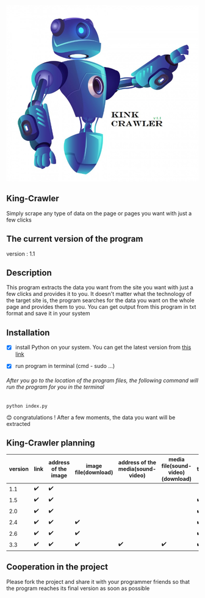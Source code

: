 ![This is an image](https://github.com/meerajParsa/King-Crawler/blob/main/banner.jpg)

## King-Crawler
Simply scrape any type of data on the page or pages you want with just a few clicks

## The current version of the program
version : 1.1

## Description
This program extracts the data you want from the site you want with just a few clicks and provides it to you. It doesn't matter what the technology of the target site is, the program searches for the data you want on the whole page and provides them to you. You can get output from this program in txt format and save it in your system

## Installation
- [x] install Python on your system. You can get the latest version from <a href="https://www.python.org/downloads/">this link</a>

- [x] run program in terminal (cmd - sudo ...)

###### After you go to the location of the program files, the following command will run the program for you in the terminal

```
python index.py
```

:blush: congratulations ! After a few moments, the data you want will be extracted

## King-Crawler planning

| version     | link | address of the image | image file(download) | address of the media(sound-video) | media file(sound-video)(download) | text | tag content | Internal pages |
| ---     | --- | --- | --- | --- | --- | --- | --- | --- |
| 1.1     | :heavy_check_mark: | :heavy_check_mark: |  |  |  |  |  |  |
| 1.5     | :heavy_check_mark: | :heavy_check_mark: |  |  |  | :heavy_check_mark::heavy_check_mark: |  |  |
| 2.0     | :heavy_check_mark: | :heavy_check_mark: |  |  |  | :heavy_check_mark: | :heavy_check_mark: |  |
| 2.4     | :heavy_check_mark: | :heavy_check_mark: | :heavy_check_mark: |  |  | :heavy_check_mark: | :heavy_check_mark: |  |
| 2.6     | :heavy_check_mark: | :heavy_check_mark: | :heavy_check_mark: |  |  | :heavy_check_mark: | :heavy_check_mark: |  |
| 3.3     | :heavy_check_mark: | :heavy_check_mark: | :heavy_check_mark: | :heavy_check_mark: | :heavy_check_mark: | :heavy_check_mark: | :heavy_check_mark: | :heavy_check_mark: |


## Cooperation in the project
Please fork the project and share it with your programmer friends so that the program reaches its final version as soon as possible


